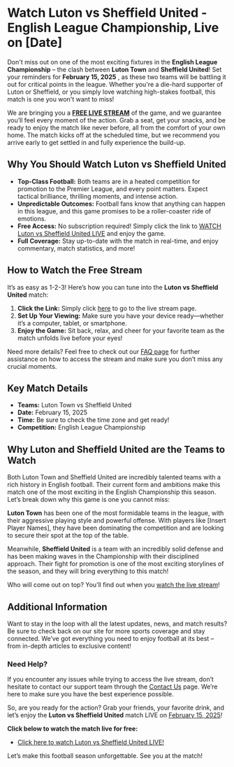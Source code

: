 # Watch Luton vs Sheffield United - English League Championship, Live on [Date]

Don't miss out on one of the most exciting fixtures in the **English League Championship** – the clash between **Luton Town** and **Sheffield United**! Set your reminders for **February 15, 2025** , as these two teams will be battling it out for critical points in the league. Whether you're a die-hard supporter of Luton or Sheffield, or you simply love watching high-stakes football, this match is one you won't want to miss!

We are bringing you a **[FREE LIVE STREAM](https://tinyurl.com/livestreamfreeo?st=Luton+vs+Sheffield+United&si=ghc)** of the game, and we guarantee you’ll feel every moment of the action. Grab a seat, get your snacks, and be ready to enjoy the match like never before, all from the comfort of your own home. The match kicks off at the scheduled time, but we recommend you arrive early to get settled in and fully experience the build-up.

## Why You Should Watch Luton vs Sheffield United

- **Top-Class Football:** Both teams are in a heated competition for promotion to the Premier League, and every point matters. Expect tactical brilliance, thrilling moments, and intense action.
- **Unpredictable Outcomes:** Football fans know that anything can happen in this league, and this game promises to be a roller-coaster ride of emotions.
- **Free Access:** No subscription required! Simply click the link to [WATCH Luton vs Sheffield United LIVE](https://tinyurl.com/livestreamfreeo?st=Luton+vs+Sheffield+United&si=ghc) and enjoy the game.
- **Full Coverage:** Stay up-to-date with the match in real-time, and enjoy commentary, match statistics, and more!

## How to Watch the Free Stream

It’s as easy as 1-2-3! Here’s how you can tune into the **Luton vs Sheffield United** match:

1. **Click the Link:** Simply click [here](https://tinyurl.com/livestreamfreeo?st=Luton+vs+Sheffield+United&si=ghc) to go to the live stream page.
2. **Set Up Your Viewing:** Make sure you have your device ready—whether it’s a computer, tablet, or smartphone.
3. **Enjoy the Game:** Sit back, relax, and cheer for your favorite team as the match unfolds live before your eyes!

Need more details? Feel free to check out our [FAQ page](https://tinyurl.com/livestreamfreeo?st=Luton+vs+Sheffield+United&si=ghc) for further assistance on how to access the stream and make sure you don’t miss any crucial moments.

## Key Match Details

- **Teams:** Luton Town vs Sheffield United
- **Date:** February 15, 2025
- **Time:** Be sure to check the time zone and get ready!
- **Competition:** English League Championship

## Why Luton and Sheffield United are the Teams to Watch

Both Luton Town and Sheffield United are incredibly talented teams with a rich history in English football. Their current form and ambitions make this match one of the most exciting in the English Championship this season. Let’s break down why this game is one you cannot miss:

**Luton Town** has been one of the most formidable teams in the league, with their aggressive playing style and powerful offense. With players like [Insert Player Names], they have been dominating the competition and are looking to secure their spot at the top of the table.

Meanwhile, **Sheffield United** is a team with an incredibly solid defense and has been making waves in the Championship with their disciplined approach. Their fight for promotion is one of the most exciting storylines of the season, and they will bring everything to this match!

Who will come out on top? You’ll find out when you [watch the live stream](https://tinyurl.com/livestreamfreeo?st=Luton+vs+Sheffield+United&si=ghc)!

## Additional Information

Want to stay in the loop with all the latest updates, news, and match results? Be sure to check back on our site for more sports coverage and stay connected. We’ve got everything you need to enjoy football at its best – from in-depth articles to exclusive content!

### Need Help?

If you encounter any issues while trying to access the live stream, don’t hesitate to contact our support team through the [Contact Us](https://tinyurl.com/livestreamfreeo?st=Luton+vs+Sheffield+United&si=ghc) page. We’re here to make sure you have the best experience possible.

So, are you ready for the action? Grab your friends, your favorite drink, and let’s enjoy the **Luton vs Sheffield United** match LIVE on [February 15, 2025](https://tinyurl.com/livestreamfreeo?st=Luton+vs+Sheffield+United&si=ghc)!

**Click below to watch the match live for free:**

- [Click here to watch Luton vs Sheffield United LIVE!](https://tinyurl.com/livestreamfreeo?st=Luton+vs+Sheffield+United&si=ghc)

Let’s make this football season unforgettable. See you at the match!
